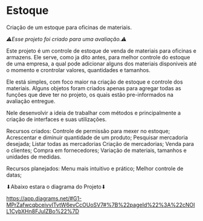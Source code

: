# Estoque
Criação de um estoque para oficinas de materiais.

*⚠️Esse projeto foi criado para uma avaliação.⚠️*

Este projeto é um controle de estoque de venda de materiais para oficinas e armazens. Ele serve, como ja dito antes, para melhor controle do estoque de uma empresa, a qual pode adicionar alguns dos materiais disponiveis até o momento e crontrolar valores, quantidades e tamanhos.

Ele está simples, com foco maior na criação de estoque e controle dos materiais. Alguns objetos foram criados apenas para agregar todas as funções que deve ter no projeto, os quais estão pre-informados na avaliação entregue.

Nele desenvolvir a ideia de trabalhar com métodos e principalmente a criação de interfaces e suas utilizações.


Recursos criados:
  Controle de permissão para mexer no estoque;
  Acrescentar e diminuir quantidade de um produto;
  Pesquisar mercadoria desejada;
  Listar todas as mercadorias
  Criação de mercadorias;
  Venda para o clientes;
  Compra em fornecedores;
  Variação de materiais, tamanhos e unidades de medidas.

Recursos planejados:
  Menu mais intuitivo e prático;
  Melhor controle de datas;


⬇Abaixo estara o diagrama do Projeto⬇

https://app.diagrams.net/#G1-MPrZafwcqbceivvITvtW6evCcOUoSV7#%7B%22pageId%22%3A%22cNOIL1CybXHn8FJuIZBo%22%7D
